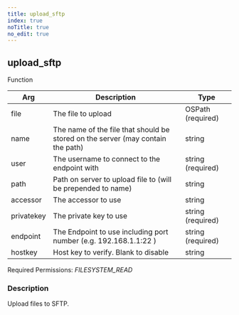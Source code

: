 ```yaml
---
title: upload_sftp
index: true
noTitle: true
no_edit: true
---
```




<div class="vql_item"></div>


## upload_sftp
<span class='vql_type pull-right page-header'>Function</span>



<div class="vqlargs"></div>

Arg | Description | Type
----|-------------|-----
file|The file to upload|OSPath (required)
name|The name of the file that should be stored on the server (may contain the path)|string
user|The username to connect to the endpoint with|string (required)
path|Path on server to upload file to (will be prepended to name)|string
accessor|The accessor to use|string
privatekey|The private key to use|string (required)
endpoint|The Endpoint to use including port number (e.g. 192.168.1.1:22 )|string (required)
hostkey|Host key to verify. Blank to disable|string

Required Permissions: 
<i class="linkcolour label pull-right label-success">FILESYSTEM_READ</i>

### Description

Upload files to SFTP.

